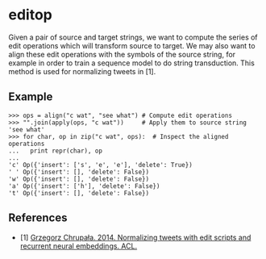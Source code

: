 editop
======

Given a pair of source and target strings, we want to compute the
series of edit operations which will transform source to target. We
may also want to align these edit operations with the symbols of the
source string, for example in order to train a sequence model to do
string transduction. This method is used for normalizing tweets in
[1].

Example
-------

    >>> ops = align("c wat", "see what") # Compute edit operations
    >>> "".join(apply(ops, "c wat"))     # Apply them to source string
    'see what'
    >>> for char, op in zip("c wat", ops):  # Inspect the aligned operations
    ...   print repr(char), op
    ... 
    'c' Op({'insert': ['s', 'e', 'e'], 'delete': True})
    ' ' Op({'insert': [], 'delete': False})
    'w' Op({'insert': [], 'delete': False})
    'a' Op({'insert': ['h'], 'delete': False})
    't' Op({'insert': [], 'delete': False})

References
----------

- [1] [Grzegorz Chrupała. 2014. Normalizing tweets with edit scripts and
    recurrent neural embeddings. ACL.](http://anthology.aclweb.org/P/P14/P14-2111.pdf)


